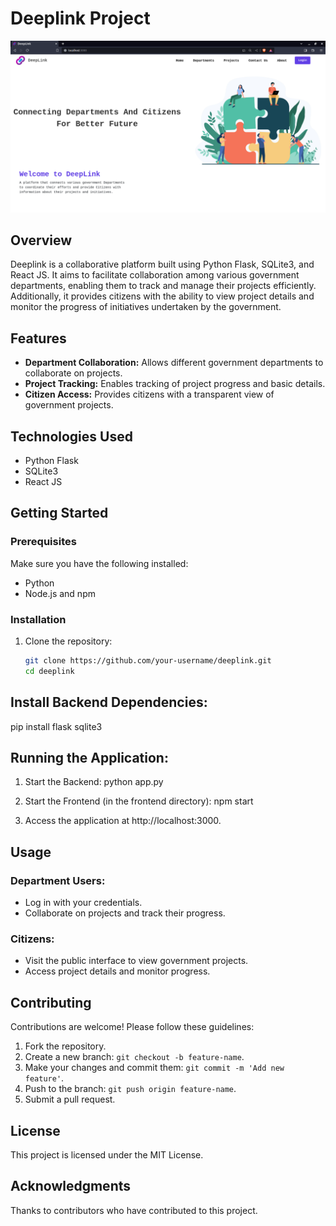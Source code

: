 # Deeplink Project
![Deeplink Project](deep_link.png)

## Overview

Deeplink is a collaborative platform built using Python Flask, SQLite3, and React JS. It aims to facilitate collaboration among various government departments, enabling them to track and manage their projects efficiently. Additionally, it provides citizens with the ability to view project details and monitor the progress of initiatives undertaken by the government.

## Features

- **Department Collaboration:** Allows different government departments to collaborate on projects.
- **Project Tracking:** Enables tracking of project progress and basic details.
- **Citizen Access:** Provides citizens with a transparent view of government projects.

## Technologies Used

- Python Flask
- SQLite3
- React JS

## Getting Started

### Prerequisites

Make sure you have the following installed:

- Python
- Node.js and npm

### Installation

1. Clone the repository:

   ```bash
   git clone https://github.com/your-username/deeplink.git
   cd deeplink

## Install Backend Dependencies:

pip install flask sqlite3

## Running the Application:

1. Start the Backend:
python app.py

2. Start the Frontend (in the frontend directory):
npm start

3. Access the application at http://localhost:3000.

## Usage

### Department Users:

- Log in with your credentials.
- Collaborate on projects and track their progress.

### Citizens:

- Visit the public interface to view government projects.
- Access project details and monitor progress.

## Contributing

Contributions are welcome! Please follow these guidelines:

1. Fork the repository.
2. Create a new branch: `git checkout -b feature-name`.
3. Make your changes and commit them: `git commit -m 'Add new feature'`.
4. Push to the branch: `git push origin feature-name`.
5. Submit a pull request.

## License

This project is licensed under the MIT License.

## Acknowledgments

Thanks to contributors who have contributed to this project.
